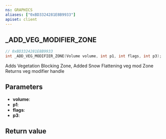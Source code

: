 ```yaml
---
ns: GRAPHICS
aliases: ["0xBD3324281E8B9933"]
apiset: client
---
```

## _ADD_VEG_MODIFIER_ZONE

```c
// 0xBD3324281E8B9933
int _ADD_VEG_MODIFIER_ZONE(Volume volume, int p1, int flags, int p3);
```

Adds Vegetation Blocking Zone, Added Snow Flattening veg mod Zone
Returns veg modifier handle

## Parameters
* **volume**:
* **p1**:
* **flags**:
* **p3**:

## Return value